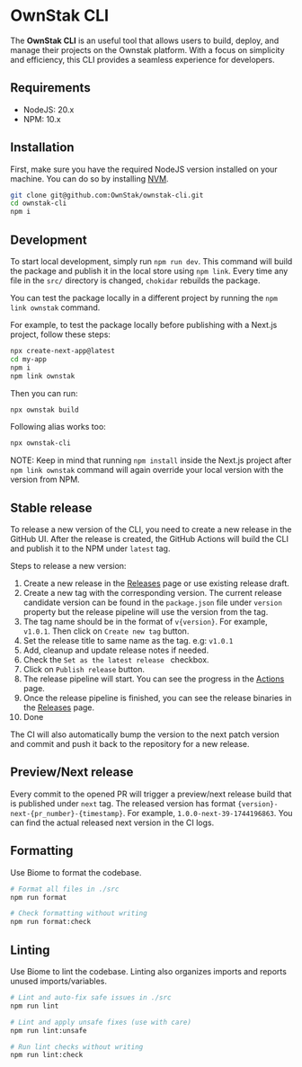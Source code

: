 # OwnStak CLI

The **OwnStak CLI** is an useful tool that allows users to build, deploy, and manage their projects on the Ownstak platform.
With a focus on simplicity and efficiency, this CLI provides a seamless experience for developers.

## Requirements

- NodeJS: 20.x
- NPM: 10.x

## Installation

First, make sure you have the required NodeJS version installed on your machine.
You can do so by installing [NVM](https://github.com/nvm-sh/nvm).

```bash
git clone git@github.com:OwnStak/ownstak-cli.git
cd ownstak-cli
npm i
```

## Development

To start local development, simply run `npm run dev`. This command will build the package and publish it in the local store using `npm link`.
Every time any file in the `src/` directory is changed, `chokidar` rebuilds the package.

You can test the package locally in a different project by running the `npm link ownstak` command.

For example, to test the package locally before publishing with a Next.js project, follow these steps:

```bash
npx create-next-app@latest
cd my-app
npm i
npm link ownstak
```

Then you can run:

```bash
npx ownstak build
```

Following alias works too:

```bash
npx ownstak-cli
```

NOTE: Keep in mind that running `npm install` inside the Next.js project after `npm link ownstak` command will again override your local version with the version from NPM.

## Stable release

To release a new version of the CLI, you need to create a new release in the GitHub UI.
After the release is created, the GitHub Actions will build the CLI and publish it to the NPM under `latest` tag.

Steps to release a new version:

1. Create a new release in the [Releases](https://github.com/ownstak/ownstak-cli/releases/new) page or use existing release draft.
2. Create a new tag with the corresponding version. The current release candidate version can be found in the `package.json` file under `version` property but the release pipeline will use the version from the tag.
3. The tag name should be in the format of `v{version}`. For example, `v1.0.1`. Then click on `Create new tag` button.
4. Set the release title to same name as the tag. e.g: `v1.0.1`
5. Add, cleanup and update release notes if needed.
6. Check the `Set as the latest release ` checkbox.
7. Click on `Publish release` button.
8. The release pipeline will start. You can see the progress in the [Actions](https://github.com/ownstak/ownstak-cli/actions) page.
9. Once the release pipeline is finished, you can see the release binaries in the [Releases](https://github.com/ownstak/ownstak-cli/releases) page.
10. Done

The CI will also automatically bump the version to the next patch version and commit and push it back to the repository for a new release.

## Preview/Next release

Every commit to the opened PR will trigger a preview/next release build that is published under `next` tag.
The released version has format `{version}-next-{pr_number}-{timestamp}`. For example, `1.0.0-next-39-1744196863`.
You can find the actual released next version in the CI logs.

## Formatting

Use Biome to format the codebase.

```bash
# Format all files in ./src
npm run format

# Check formatting without writing
npm run format:check
```

## Linting

Use Biome to lint the codebase. Linting also organizes imports and reports unused imports/variables.

```bash
# Lint and auto-fix safe issues in ./src
npm run lint

# Lint and apply unsafe fixes (use with care)
npm run lint:unsafe

# Run lint checks without writing
npm run lint:check
```
